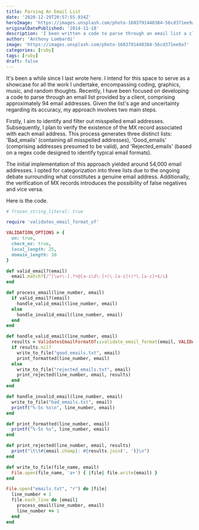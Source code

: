 ```yaml
---
title: Parsing An Email List
date: '2020-12-29T20:57:55.934Z'
heroImage: 'https://images.unsplash.com/photo-1603791440384-56cd371ee9a7'
originalDatePublished: '2014-11-18'
description: 'I been written a code to parse through an email list a client gave me that has roughly 94 emails.'
author: 'Anthony Lombardi'
image: 'https://images.unsplash.com/photo-1603791440384-56cd371ee9a7'
categories: [ruby]
tags: [ruby]
draft: false
---
```


It's been a while since I last wrote here. I intend for this space to serve as a showcase for all the work I undertake, encompassing coding, graphics, music, and random thoughts. Recently, I have been focused on developing a code to parse through an email list provided by a client, comprising approximately 94 email addresses. Given the list's age and uncertainty regarding its accuracy, my approach involves two main steps.

Firstly, I aim to identify and filter out misspelled email addresses. Subsequently, I plan to verify the existence of the MX record associated with each email address. This process generates three distinct lists: 'Bad_emails' (containing all misspelled addresses), 'Good_emails' (comprising addresses presumed to be valid), and 'Rejected_emails' (based on a regex code designed to identify typical email formats).

The initial implementation of this approach yielded around 54,000 email addresses. I opted for categorization into three lists due to the ongoing debate surrounding what constitutes a genuine email address. Additionally, the verification of MX records introduces the possibility of false negatives and vice versa.

Here is the code.

```ruby
# frozen_string_literal: true

require 'validates_email_format_of'

VALIDATION_OPTIONS = {
  on: true,
  check_mx: true,
  local_length: 25,
  domain_length: 10
}

def valid_email?(email)
  email.match?(/^[\w+\-].?+@[a-z\d\-]+(\.[a-z]+)*\.[a-z]+$/i)
end

def process_email(line_number, email)
  if valid_email?(email)
    handle_valid_email(line_number, email)
  else
    handle_invalid_email(line_number, email)
  end
end

def handle_valid_email(line_number, email)
  results = ValidatesEmailFormatOf::validate_email_format(email, VALIDATION_OPTIONS)
  if results.nil?
    write_to_file("good_emails.txt", email)
    print_formatted(line_number, email)
  else
    write_to_file("rejected_emails.txt", email)
    print_rejected(line_number, email, results)
  end
end

def handle_invalid_email(line_number, email)
  write_to_file("bad_emails.txt", email)
  printf("%-5s %s\n", line_number, email)
end

def print_formatted(line_number, email)
  printf("%-5s %s", line_number, email)
end

def print_rejected(line_number, email, results)
  print("\t\t#{email.chomp}: #{results.join(', ')}\n")
end

def write_to_file(file_name, email)
  File.open(file_name, 'a+') { |file| file.write(email) }
end

File.open("emails.txt", "r") do |file|
  line_number = 1
  file.each_line do |email|
    process_email(line_number, email)
    line_number += 1
  end
end
```
